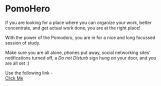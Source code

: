# PomoHero

If you are looking for a place where you can organize your work, better concentrate, and get actual work done, you are at the right place!

With the power of the Pomodoro, you are in for a nice and long focussed session of study.

Make sure you are all alone, phones put away, social networking sites' notifications turned off, a *Do not Disturb* sign hung on your door, and you are all set :)

Use the following link -  
[Click Me](https://pomo-hero.web.app/)
